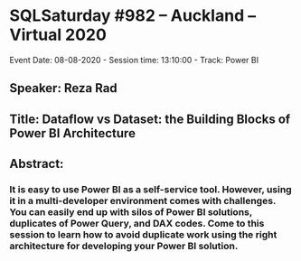 # SQLSaturday #982 – Auckland – Virtual 2020
Event Date: 08-08-2020 - Session time: 13:10:00 - Track: Power BI
## Speaker: Reza Rad
## Title: Dataflow vs Dataset: the Building Blocks of Power BI Architecture
## Abstract:
### It is easy to use Power BI as a self-service tool. However, using it in a multi-developer environment comes with challenges. You can easily end up with silos of Power BI solutions, duplicates of Power Query, and DAX codes. Come to this session to learn how to avoid duplicate work using the right architecture for developing your Power BI solution.

